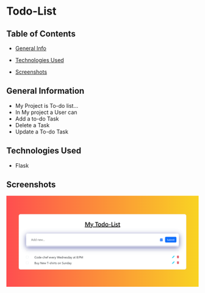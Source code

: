 # Todo-List

## Table of Contents

* [General Info](#general-information)

* [Technologies Used](#technologies-used)

* [Screenshots](#screenshots)
## General Information
- My Project is To-do list... 
- In My project a User can
- Add a to-do Task 
- Delete a Task
- Update a To-do Task
## Technologies Used
- Flask
## Screenshots
![screenshot](screenshott.png)
